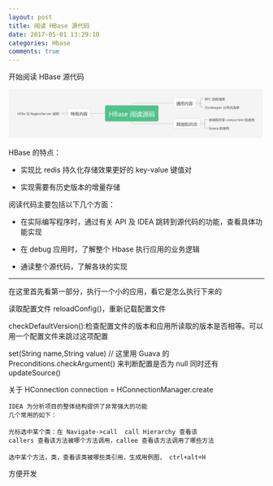 ```yaml
---
layout: post
title: 阅读 HBase 源代码
date: 2017-05-01 13:29:10
categories: Hbase
comments: true
---
```


开始阅读 HBase 源代码

<!-- more -->

![HBase-source-code.png](/images/HBase-source-code.png)

HBase 的特点：

- 实现比 redis 持久化存储效果更好的 key-value 键值对

- 实现需要有历史版本的增量存储

阅读代码主要包括以下几个方面：

- 在实际编写程序时，通过有关 API 及 IDEA 跳转到源代码的功能，查看具体功能实现

- 在 debug 应用时，了解整个 Hbase 执行应用的业务逻辑

- 通读整个源代码，了解各块的实现

---

在这里首先看第一部分，执行一个小的应用，看它是怎么执行下来的

读取配置文件 reloadConfig()，重新记载配置文件

checkDefaultVersion():检查配置文件的版本和应用所读取的版本是否相等。可以用一个配置文件来跳过这项配置

set(String name,String value) // 这里用 Guava 的 Preconditions.checkArgument() 来判断配置是否为 null
同时还有 updateSource()

关于 HConnection connection = HConnectionManager.create

```
IDEA 为分析项目的整体结构提供了非常强大的功能
几个常用的如下：

光标选中某个类：在 Navigate->call  call Hierarchy 查看该
callers 查看该方法被哪个方法调用，callee 查看该方法调用了哪些方法

选中某个方法，类，查看该类被哪些类引用，生成用例图， ctrl+alt+H

```

方便开发
